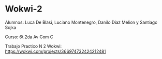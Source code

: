 # Wokwi-2

Alumnos: Luca De Blasi, Luciano Montenegro, Danilo Diaz Melion y Santiago Sojka

Curso: 6t 2da Av Com C

Trabajo Practico N 2 Wokwi: https://wokwi.com/projects/366974732424212481
